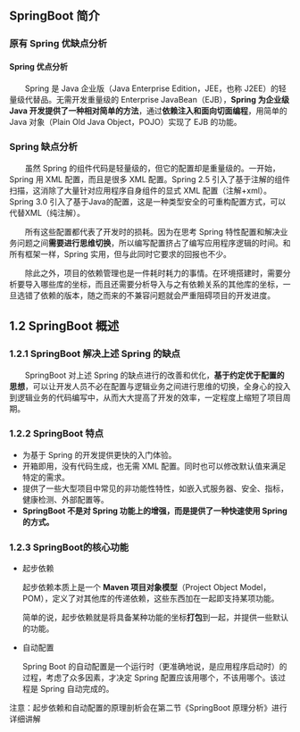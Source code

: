 ## SpringBoot 简介

### 原有 Spring 优缺点分析

#### Spring  优点分析

&emsp;&emsp;Spring 是 Java 企业版（Java Enterprise Edition，JEE，也称 J2EE）的轻量级代替品。无需开发重量级的 Enterprise JavaBean（EJB），**Spring 为企业级 Java 开发提供了一种相对简单的方法**，通过**依赖注入和面向切面编程**，用简单的 Java 对象（Plain Old Java Object，POJO）实现了 EJB 的功能。

### Spring  缺点分析

&emsp;&emsp;虽然 Spring 的组件代码是轻量级的，但它的配置却是重量级的。一开始，Spring 用 XML 配置，而且是很多 XML 配置。Spring 2.5 引入了基于注解的组件扫描，这消除了大量针对应用程序自身组件的显式 XML 配置（注解+xml）。Spring 3.0 引入了基于Java的配置，这是一种类型安全的可重构配置方式，可以代替XML（纯注解）。

&emsp;&emsp;所有这些配置都代表了开发时的损耗。因为在思考 Spring 特性配置和解决业务问题之间**需要进行思维切换**，所以编写配置挤占了编写应用程序逻辑的时间。和所有框架一样，Spring 实用，但与此同时它要求的回报也不少。

&emsp;&emsp;除此之外，项目的依赖管理也是一件耗时耗力的事情。在环境搭建时，需要分析要导入哪些库的坐标，而且还需要分析导入与之有依赖关系的其他库的坐标，一旦选错了依赖的版本，随之而来的不兼容问题就会严重阻碍项目的开发进度。

## 1.2 SpringBoot  概述

### 1.2.1 SpringBoot 解决上述 Spring 的缺点

&emsp;&emsp;SpringBoot 对上述 Spring 的缺点进行的改善和优化，**基于约定优于配置的思想**，可以让开发人员不必在配置与逻辑业务之间进行思维的切换，全身心的投入到逻辑业务的代码编写中，从而大大提高了开发的效率，一定程度上缩短了项目周期。

### 1.2.2 SpringBoot 特点

- 为基于 Spring 的开发提供更快的入门体验。
- 开箱即用，没有代码生成，也无需 XML 配置。同时也可以修改默认值来满足特定的需求。
- 提供了一些大型项目中常见的非功能性特性，如嵌入式服务器、安全、指标，健康检测、外部配置等。
- **SpringBoot 不是对 Spring 功能上的增强，而是提供了一种快速使用 Spring 的方式。**

### 1.2.3 SpringBoot的核心功能

- 起步依赖

  起步依赖本质上是一个 **Maven 项目对象模型**（Project Object Model，POM），定义了对其他库的传递依赖，这些东西加在一起即支持某项功能。

  简单的说，起步依赖就是将具备某种功能的坐标**打包**到一起，并提供一些默认的功能。

- 自动配置

  Spring Boot 的自动配置是一个运行时（更准确地说，是应用程序启动时）的过程，考虑了众多因素，才决定 Spring 配置应该用哪个，不该用哪个。该过程是 Spring 自动完成的。


注意：起步依赖和自动配置的原理剖析会在第二节《SpringBoot 原理分析》进行详细讲解

